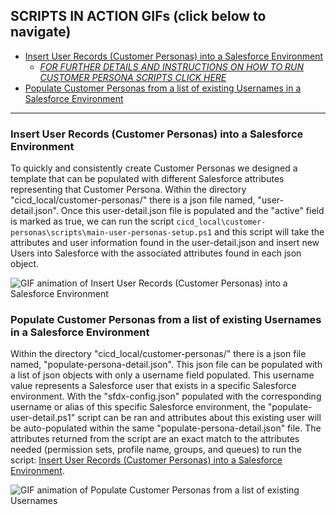## SCRIPTS IN ACTION GIFs (click below to navigate)

  * [Insert User Records (Customer Personas) into a Salesforce Environment](#insert_user_records_from_personas)
    *   _[FOR FURTHER DETAILS AND INSTRUCTIONS ON HOW TO RUN CUSTOMER PERSONA SCRIPTS CLICK HERE](https://github.com/department-of-veterans-affairs/dtc-release-cicd-local/wiki/HOW-TO-RUN-THE-CUSTOMER-PERSONAS-SCRIPT)_
  * [Populate Customer Personas from a list of existing Usernames in a Salesforce Environment](#populate_user_persona_from_populate_user_detail)
     
***

### <a name="insert_user_records_from_personas"></a>Insert User Records (Customer Personas) into a Salesforce Environment

To quickly and consistently create Customer Personas we designed a template that can be populated with different Salesforce attributes representing that Customer Persona. Within the directory "cicd_local/customer-personas/" there is a json file named, "user-detail.json". Once this user-detail.json file is populated and the "active" field is marked as true, we can run the script `cicd_local\customer-personas\scripts\main-user-personas-setup.ps1` and this script will take the attributes and user information found in the user-detail.json and insert new Users into Salesforce with the associated attributes found in each json object.

 ![GIF animation of Insert User Records (Customer Personas) into a Salesforce Environment](https://github.com/department-of-veterans-affairs/dtc-release-cicd-local/blob/master/documentation-media/user-personas/user_persona_insert.gif)

### <a name="populate_user_persona_from_populate_user_detail"></a>Populate Customer Personas from a list of existing Usernames in a Salesforce Environment
Within the directory "cicd_local/customer-personas/" there is a json file named, "populate-persona-detail.json". This json file can be populated with a list of json objects with only a username field populated. This username value represents a Salesforce user that exists in a specific Salesforce environment. With the "sfdx-config.json" populated with the corresponding username or alias of this specific Salesforce environment, the "populate-user-detail.ps1" script can be ran and attributes about this existing user will be auto-populated within the same "populate-persona-detail.json" file. The attributes returned from the script are an exact match to the attributes needed (permission sets, profile name, groups, and queues) to run the script: [Insert User Records (Customer Personas) into a Salesforce Environment](#insert_user_records_from_personas).

 ![GIF animation of Populate Customer Personas from a list of existing Usernames](https://github.com/department-of-veterans-affairs/dtc-release-cicd-local/blob/master/documentation-media/user-personas/populate_user_persona_from_populate_user_detail.gif)